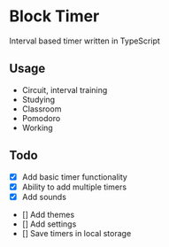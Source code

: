 # Block Timer

Interval based timer written in TypeScript

## Usage

- Circuit, interval training
- Studying
- Classroom
- Pomodoro
- Working

## Todo

- [x] Add basic timer functionality
- [x] Ability to add multiple timers
- [x] Add sounds
- [] Add themes
- [] Add settings
- [] Save timers in local storage
